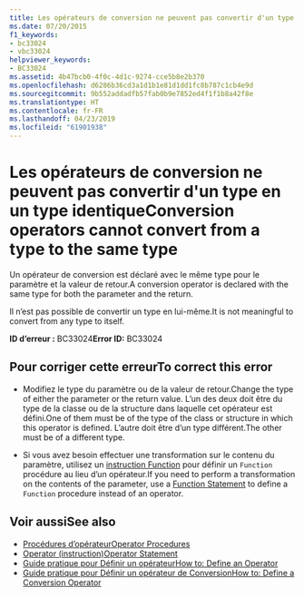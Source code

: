 ```yaml
---
title: Les opérateurs de conversion ne peuvent pas convertir d'un type en un type identique
ms.date: 07/20/2015
f1_keywords:
- bc33024
- vbc33024
helpviewer_keywords:
- BC33024
ms.assetid: 4b47bcb0-4f0c-4d1c-9274-cce5b8e2b370
ms.openlocfilehash: d6286b36cd3a1d1b1e81d1dd1fc8b787c1cb4e9d
ms.sourcegitcommit: 9b552addadfb57fab0b9e7852ed4f1f1b8a42f8e
ms.translationtype: HT
ms.contentlocale: fr-FR
ms.lasthandoff: 04/23/2019
ms.locfileid: "61901938"
---
```

# <a name="conversion-operators-cannot-convert-from-a-type-to-the-same-type"></a><span data-ttu-id="4d630-102">Les opérateurs de conversion ne peuvent pas convertir d'un type en un type identique</span><span class="sxs-lookup"><span data-stu-id="4d630-102">Conversion operators cannot convert from a type to the same type</span></span>
<span data-ttu-id="4d630-103">Un opérateur de conversion est déclaré avec le même type pour le paramètre et la valeur de retour.</span><span class="sxs-lookup"><span data-stu-id="4d630-103">A conversion operator is declared with the same type for both the parameter and the return.</span></span>  
  
 <span data-ttu-id="4d630-104">Il n’est pas possible de convertir un type en lui-même.</span><span class="sxs-lookup"><span data-stu-id="4d630-104">It is not meaningful to convert from any type to itself.</span></span>  
  
 <span data-ttu-id="4d630-105">**ID d’erreur :** BC33024</span><span class="sxs-lookup"><span data-stu-id="4d630-105">**Error ID:** BC33024</span></span>  
  
## <a name="to-correct-this-error"></a><span data-ttu-id="4d630-106">Pour corriger cette erreur</span><span class="sxs-lookup"><span data-stu-id="4d630-106">To correct this error</span></span>  
  
- <span data-ttu-id="4d630-107">Modifiez le type du paramètre ou de la valeur de retour.</span><span class="sxs-lookup"><span data-stu-id="4d630-107">Change the type of either the parameter or the return value.</span></span> <span data-ttu-id="4d630-108">L’un des deux doit être du type de la classe ou de la structure dans laquelle cet opérateur est défini.</span><span class="sxs-lookup"><span data-stu-id="4d630-108">One of them must be of the type of the class or structure in which this operator is defined.</span></span> <span data-ttu-id="4d630-109">L’autre doit être d’un type différent.</span><span class="sxs-lookup"><span data-stu-id="4d630-109">The other must be of a different type.</span></span>  
  
- <span data-ttu-id="4d630-110">Si vous avez besoin effectuer une transformation sur le contenu du paramètre, utilisez un [instruction Function](../../visual-basic/language-reference/statements/function-statement.md) pour définir un `Function` procédure au lieu d’un opérateur.</span><span class="sxs-lookup"><span data-stu-id="4d630-110">If you need to perform a transformation on the contents of the parameter, use a [Function Statement](../../visual-basic/language-reference/statements/function-statement.md) to define a `Function` procedure instead of an operator.</span></span>  
  
## <a name="see-also"></a><span data-ttu-id="4d630-111">Voir aussi</span><span class="sxs-lookup"><span data-stu-id="4d630-111">See also</span></span>

- [<span data-ttu-id="4d630-112">Procédures d’opérateur</span><span class="sxs-lookup"><span data-stu-id="4d630-112">Operator Procedures</span></span>](../../visual-basic/programming-guide/language-features/procedures/operator-procedures.md)
- [<span data-ttu-id="4d630-113">Operator (instruction)</span><span class="sxs-lookup"><span data-stu-id="4d630-113">Operator Statement</span></span>](../../visual-basic/language-reference/statements/operator-statement.md)
- [<span data-ttu-id="4d630-114">Guide pratique pour Définir un opérateur</span><span class="sxs-lookup"><span data-stu-id="4d630-114">How to: Define an Operator</span></span>](../../visual-basic/programming-guide/language-features/procedures/how-to-define-an-operator.md)
- [<span data-ttu-id="4d630-115">Guide pratique pour Définir un opérateur de Conversion</span><span class="sxs-lookup"><span data-stu-id="4d630-115">How to: Define a Conversion Operator</span></span>](../../visual-basic/programming-guide/language-features/procedures/how-to-define-a-conversion-operator.md)
